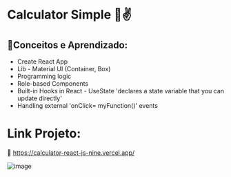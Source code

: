 # Calculator Simple 🤖✌️

## 🎯Conceitos e Aprendizado:

- Create React App
- Lib - Material UI (Container, Box)
- Programming logic
- Role-based Components
- Built-in Hooks in React - UseState 'declares a state variable that you can update directly'
- Handling external 'onClick= myFunction()' events

# Link Projeto:
🔗 https://calculator-react-js-nine.vercel.app/

![image](https://user-images.githubusercontent.com/91978309/233220236-29761f4b-67d6-46ff-a7d3-53987415cb8c.png)
